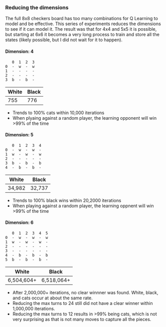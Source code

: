 ### Reducing the dimensions
The full 8x8 checkers board has too many combinations for Q Learning to model and be effective.  This series of experiments reduces the dimensions to see if it can model it.  The result was that for 4x4 and 5x5 it is possible, but starting at 6x6 it becomes a very long process to train and store all the states (likely possible, but I did not wait for it to happen).

#### Dimension: 4
```
   0  1  2  3
0  -  w  -  w
1  -  -  -  -
2  -  -  -  -
3  b  -  b  -
```

White | Black
-------|------
755   | 776

 * Trends to 100% cats within 10,000 iterations
 * When plyaing against a random player, the learning opponent will win >99% of the time

#### Dimension: 5
```
   0  1  2  3  4
0  -  w  -  w  -
1  w  -  w  -  w
2  -  -  -  -  -
3  b  -  b  -  b
4  -  b  -  b  -
```

White | Black
-------|------
34,982| 32,737

 * Trends to 100% black wins within 20,2000 iterations
 * When playing against a random player, the learning oppnent will win >99% of the time

#### Dimension: 6
```
   0  1  2  3  4  5
0  -  w  -  w  -  w
1  w  -  w  -  w  -
2  -  -  -  -  -  -
3  -  -  -  -  -  -
4  -  b  -  b  -  b
5  b  -  b  -  b  -
```

White | Black
-------|------
6,504,604+ | 6,518,064+

 * After 2,000,000+ iterations, no clear winnner was found.  White, black, and cats occur at about the same rate.
 * Reducing the max turns to 24 still did not have a clear winner within 1,000,000 iterations.
 * Reducing the max turns to 12 results in >99% being cats, which is not very surprising as that is not many moves to capture all the pieces.




